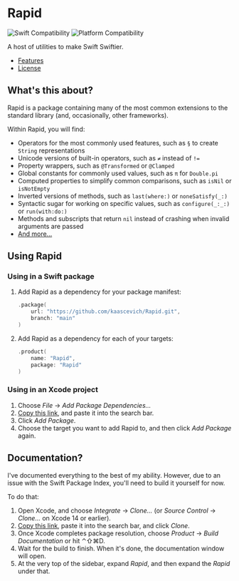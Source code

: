# Rapid

![Swift Compatibility] ![Platform Compatibility]

[Swift Compatibility]: https://img.shields.io/endpoint?url=https%3A%2F%2Fswiftpackageindex.com%2Fapi%2Fpackages%2Fkaascevich%2FRapid%2Fbadge%3Ftype%3Dswift-versions
[Platform Compatibility]: https://img.shields.io/endpoint?url=https%3A%2F%2Fswiftpackageindex.com%2Fapi%2Fpackages%2Fkaascevich%2FRapid%2Fbadge%3Ftype%3Dplatforms

A host of utilities to make Swift Swiftier.

 - [Features](/Features.md)
 - [License](/License.md)
 
## What's this about?

Rapid is a package containing many of the most common extensions to the standard library (and, occasionally, other frameworks).

Within Rapid, you will find:
 - Operators for the most commonly used features, such as `§` to create `String` representations
 - Unicode versions of built-in operators, such as `≠` instead of `!=`
 - Property wrappers, such as `@Transformed` or `@Clamped`
 - Global constants for commonly used values, such as `π` for `Double.pi`
 - Computed properties to simplify common comparisons, such as `isNil` or `isNotEmpty`
 - Inverted versions of methods, such as `last(where:)` or `noneSatisfy(_:)`
 - Syntactic sugar for working on specific values, such as `configure(_:_:)` or `run(with:do:)`
 - Methods and subscripts that return `nil` instead of crashing when invalid arguments are passed
 - [And more...](/Features.md)

## Using Rapid

### Using in a Swift package

 1. Add Rapid as a dependency for your package manifest:
 
    ```swift
    .package(
        url: "https://github.com/kaascevich/Rapid.git",
        branch: "main"
    )
    ```
    
 2. Add Rapid as a dependency for each of your targets:
 
    ```swift
    .product(
        name: "Rapid",
        package: "Rapid"
    )
    ```
    
### Using in an Xcode project

 1. Choose *File* → *Add Package Dependencies...*
 2. [Copy this link](https://github.com/kaascevich/Rapid.git), and paste it into the search bar.
 3. Click *Add Package*.
 4. Choose the target you want to add Rapid to, and then click *Add Package* again.

## Documentation?

I've documented everything to the best of my ability. However, due to an issue with the Swift Package Index, you'll need to build it yourself for now.

To do that:
 1. Open Xcode, and choose *Integrate* → *Clone...* (or *Source Control* → *Clone...* on Xcode 14 or earlier).
 2. [Copy this link](https://github.com/kaascevich/Rapid.git), paste it into the search bar, and click *Clone*.
 3. Once Xcode completes package resolution, choose *Product* → *Build Documentation* or hit ⌃⇧⌘D.
 4. Wait for the build to finish. When it's done, the documentation window will open.
 5. At the very top of the sidebar, expand *Rapid*, and then expand the *Rapid* under that.
